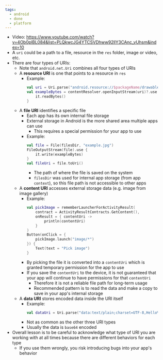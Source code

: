 ```yaml
---
tags:
  - android
  - done
  - platform
---
```

- Video: https://www.youtube.com/watch?v=4Ob0plBL084&list=PLQkwcJG4YTCSVDhww92llY3CAnc_vUhsm&index=10
- A `uri` could be a path to a file, resource in the `res` folder, image or video, etc.
- There are four types of URIs:
	- Note that `android.net.Uri` combines all four types of URIs
	- A **resource URI** is one that points to a resource in `res`
		- Example: 
		  ```kotlin
		  val uri = Uri.parse("android.resource://$packageName/drawable/example")
		  val exampleBytes = contentResolver.openInputStream(uri)?.use { 
			  it.readBytes() 
		  }
			```
	- A **file URI** identifies a specific file
		- Each app has its own internal file storage
		- External storage in Android is the more shared area multiple apps can use
			- This requires a special permission for your app to use
		- Example: 
		  ```kotlin
		  val file = File(filesDir, "example.jpg")
		  FileOutputStream(file).use { 
			  it.write(exampleBytes)
		  }
		  val fileUri = file.toUri()
			```
			- The path of where the file is saved on the system
			- `filesDir` was used for internal app storage (from app `context`), so this file path is not accessible to other apps
	- A **content URI** accesses external storage data (e.g. image from image gallery)
		- Example: 
		  ```kotlin
		  val pickImage = rememberLauncherForActivityResult(
			  contract = ActivityResultContracts.GetContent(),
			  onResult = { contentUri ->
				  println(contentUri)
			  }
		  )
		  Button(onClick = {
			  pickImage.launch("image/*")
		  }) {
			  Text(text = "Pick image")
		  }
			```
		- By picking the file it is converted into a `contentUri` which is granted temporary permission for the app to use
		- If you save the `contentUri` to the device, it is not guaranteed that your app will continue to have permissions for that `contentUri`
			- Therefore it is not a reliable file path for long-term usage
			- Recommended pattern is to read the data and make a copy to save in your app's internal storage
	- A **data URI** stores encoded data inside the URI itself
		- Example:
		  ```kotlin
		  val dataUri = Uri.parse("data:text/plain;charset=UTF-8,Hello%20World")
			```
		- Not as common as the other three URI types
		- Usually the data is `base64` encoded
- Overall lesson is to be careful to acknowledge what type of URI you are working with at all times because there are different behaviors for each type
	- If you use them wrongly, you risk introducing bugs into your app's behavior